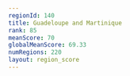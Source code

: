 ```yaml
---
regionId: 140
title: Guadeloupe and Martinique
rank: 85
meanScore: 70
globalMeanScore: 69.33
numRegions: 220
layout: region_score
---
```

